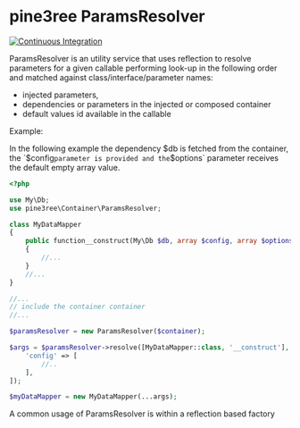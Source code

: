 # pine3ree ParamsResolver

[![Continuous Integration](https://github.com/pine3ree/pine3ree-params-resolver/actions/workflows/continuos-integration.yml/badge.svg)](https://github.com/pine3ree/pine3ree-params-resolver/actions/workflows/continuos-integration.yml)

ParamsResolver is an utility service that uses reflection to resolve parameters
for a given callable performing look-up in the following order and matched
against class/interface/parameter names:

- injected parameters,
- dependencies or parameters in the injected or composed container
- default values id available in the callable

Example:

In the following example the dependency $db is fetched from the container, the
`$config` parameter is provided and the `$options` parameter receives the default
empty array value.

```php
<?php

use My\Db;
use pine3ree\Container\ParamsResolver;

class MyDataMapper
{
    public function__construct(My\Db $db, array $config, array $options = [])
    {
        //...
    }
    //...
}

//...
// include the container container
//...

$paramsResolver = new ParamsResolver($container);

$args = $paramsResolver->resolve([MyDataMapper::class, '__construct'], [
    'config' => [
        //..
    ],
]);

$myDataMapper = new MyDataMapper(...args);

```

A common usage of ParamsResolver is within a reflection based factory
